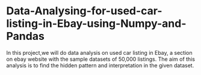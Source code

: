 # Data-Analysing-for-used-car-listing-in-Ebay-using-Numpy-and-Pandas
In this project,we will do data analysis on used car listing in Ebay, a section on ebay website with the sample datasets of 50,000 listings. The aim of this analysis is to find the hidden pattern and interpretation in the given dataset.
